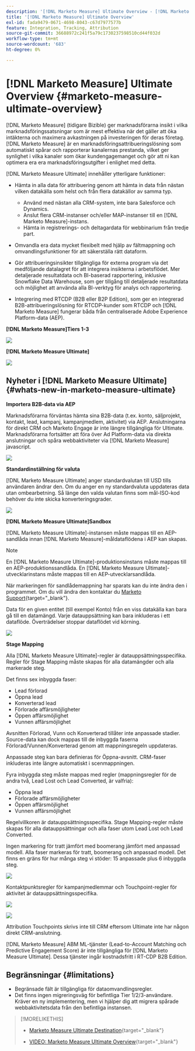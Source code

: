 ```yaml
---
description: '[!DNL Marketo Measure] Ultimate Overview - [!DNL Marketo Measure]'
title: '[!DNL Marketo Measure] Ultimate Overview'
exl-id: fada9479-0671-4698-8043-c67d7977577b
feature: Integration, Tracking, Attribution
source-git-commit: 36688972c241f5a79c1730237598510cd44f032d
workflow-type: tm+mt
source-wordcount: '683'
ht-degree: 0%

---
```


# [!DNL Marketo Measure] Ultimate Overview {#marketo-measure-ultimate-overview}

[!DNL Marketo Measure] (tidigare Bizible) ger marknadsförarna insikt i vilka marknadsföringssatsningar som är mest effektiva när det gäller att öka intäkterna och maximera avkastningen på investeringen för deras företag. [!DNL Marketo Measure] är en marknadsföringsattribueringslösning som automatiskt spårar och rapporterar kanalernas prestanda, vilket ger synlighet i vilka kanaler som ökar kundengagemanget och gör att ni kan optimera era era marknadsföringsutgifter i enlighet med detta.

[!DNL Marketo Measure Ultimate] innehåller ytterligare funktioner:

* Hämta in alla data för attribuering genom att hämta in data från nästan vilken datakälla som helst och från flera datakällor av samma typ.
   * Använd med nästan alla CRM-system, inte bara Salesforce och Dynamics.
   * Anslut flera CRM-instanser och/eller MAP-instanser till en [!DNL Marketo Measure]-instans.
   * Hämta in registrerings- och deltagardata för webbinarium från tredje part.

* Omvandla era data mycket flexibelt med hjälp av fältmappning och omvandlingsfunktioner för att säkerställa rätt dataform.

* Gör attribueringsinsikter tillgängliga för externa program via det medföljande datalagret för att integrera insikterna i arbetsflödet. Mer detaljerade resultatdata och BI-baserad rapportering, inklusive Snowflake Data Warehouse, som ger tillgång till detaljerade resultatdata och möjlighet att använda alla BI-verktyg för analys och rapportering.

* Integrering med RTCDP (B2B eller B2P Edition), som ger en integrerad B2B-attribueringslösning för RTCDP-kunder som RTCDP och [!DNL Marketo Measure] fungerar båda från centraliserade Adobe Experience Platform-data (AEP).

**[!DNL Marketo Measure]Tiers 1-3**

![](assets/marketo-measure-ultimate-overview-1.png)

**[!DNL Marketo Measure Ultimate]**

![](assets/marketo-measure-ultimate-overview-2.png)

## Nyheter i [!DNL Marketo Measure Ultimate] {#whats-new-in-marketo-measure-ultimate}

**Importera B2B-data via AEP**

Marknadsförarna förväntas hämta sina B2B-data (t.ex. konto, säljprojekt, kontakt, lead, kampanj, kampanjmedlem, aktivitet) via AEP. Anslutningarna för direkt CRM och Marketo Engage är inte längre tillgängliga för Ultimate. Marknadsförarna fortsätter att föra över Ad Platform-data via direkta anslutningar och spåra webbaktiviteter via [!DNL Marketo Measure] javascript.

![](assets/marketo-measure-ultimate-overview-3.png)

**Standardinställning för valuta**

[!DNL Marketo Measure Ultimate] anger standardvalutan till USD tills användaren ändrar den. Om du anger en ny standardvaluta uppdateras data utan ombearbetning. Så länge den valda valutan finns som mål-ISO-kod behöver du inte skicka konverteringsgrader.

![](assets/marketo-measure-ultimate-overview-4.png)

**[!DNL Marketo Measure Ultimate]Sandbox**

[!DNL Marketo Measure Ultimate]-instansen måste mappas till en AEP-sandlåda innan [!DNL Marketo Measure]-måldataflödena i AEP kan skapas.

>[!NOTE]
>
>En [!DNL Marketo Measure Ultimate]-produktionsinstans måste mappas till en AEP-produktionssandlåda. En [!DNL Marketo Measure Ultimate]-utvecklarinstans måste mappas till en AEP-utvecklarsandlåda.

När markeringen för sandlådemappning har sparats kan du inte ändra den i programmet. Om du vill ändra den kontaktar du [Marketo Support](https://nation.marketo.com/t5/support/ct-p/Support){target="_blank"}.

Data för en given entitet (till exempel Konto) från en viss datakälla kan bara gå till en datamängd. Varje datauppsättning kan bara inkluderas i ett dataflöde. Överträdelser stoppar dataflödet vid körning.

![](assets/marketo-measure-ultimate-overview-5.png)

**Stage Mapping**

Alla [!DNL Marketo Measure Ultimate]-regler är datauppsättningsspecifika. Regler för Stage Mapping måste skapas för alla datamängder och alla markerade steg.

Det finns sex inbyggda faser:

* Lead förlorad
* Öppna lead
* Konverterad lead
* Förlorade affärsmöjligheter
* Öppen affärsmöjlighet
* Vunnen affärsmöjlighet

Avsnitten Förlorad, Vunn och Konverterad tillåter inte anpassade stadier. Source-data kan dock mappas till de inbyggda faserna Förlorad/Vunnen/Konverterad genom att mappningsregeln uppdateras.

Anpassade steg kan bara definieras för Öppna-avsnitt.
CRM-faser inkluderas inte längre automatiskt i scenmappningen.

Fyra inbyggda steg måste mappas med regler (mappningsregler för de andra två, Lead Lost och Lead Converted, är valfria):

* Öppna lead
* Förlorade affärsmöjligheter
* Öppen affärsmöjlighet
* Vunnen affärsmöjlighet

Regelvillkoren är datauppsättningsspecifika. Stage Mapping-regler måste skapas för alla datauppsättningar och alla faser utom Lead Lost och Lead Converted.

Ingen markering för tratt jämfört med boomerang jämfört med anpassad modell. Alla faser markeras för tratt, boomerang och anpassad modell. Det finns en gräns för hur många steg vi stöder: 15 anpassade plus 6 inbyggda steg.

![](assets/marketo-measure-ultimate-overview-6.png)

Kontaktpunktsregler för kampanjmedlemmar och Touchpoint-regler för aktivitet är datauppsättningsspecifika.

![](assets/marketo-measure-ultimate-overview-7.png)

![](assets/marketo-measure-ultimate-overview-8.png)

Attribution Touchpoints skrivs inte till CRM eftersom Ultimate inte har någon direkt CRM-anslutning.

[!DNL Marketo Measure] ABM ML-tjänster (Lead-to-Account Matching och Predictive Engagement Score) är inte tillgängliga för [!DNL Marketo Measure Ultimate]. Dessa tjänster ingår kostnadsfritt i RT-CDP B2B Edition.

## Begränsningar {#limitations}

* Begränsade fält är tillgängliga för dataomvandlingsregler.
* Det finns ingen migreringsväg för befintliga Tier 1/2/3-användare. Kräver en ny implementering, men vi hjälper dig att migrera spårade webbaktivitetsdata från den befintliga instansen.

>[!MORELIKETHIS]
>
>* [Marketo Measure Ultimate Destination](https://experienceleague.adobe.com/docs/experience-platform/destinations/catalog/adobe/marketo-measure-ultimate.html?lang=sv-SE){target="_blank"}
>
>* [VIDEO: Marketo Measure Ultimate Overview](https://experienceleague.adobe.com/sv/docs/marketo-measure-learn/tutorials/marketo-measure-ultimate/overview){target="_blank"}
